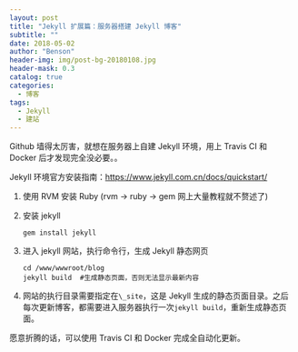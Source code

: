 ```yaml
---
layout: post
title: "Jekyll 扩展篇：服务器搭建 Jekyll 博客"
subtitle: ""
date: 2018-05-02
author: "Benson"
header-img: img/post-bg-20180108.jpg
header-mask: 0.3
catalog: true
categories:
  - 博客
tags:
  - Jekyll
  - 建站
---
```


Github 墙得太厉害，就想在服务器上自建 Jekyll 环境，用上 Travis CI 和 Docker 后才发现完全没必要。。

Jekyll 环境官方安装指南：<https://www.jekyll.com.cn/docs/quickstart/>

1. 使用 RVM 安装 Ruby (rvm -> ruby -> gem 网上大量教程就不赘述了)

2. 安装 jekyll

   ```jekyll
   gem install jekyll
   ```

3. 进入 jekyll 网站，执行命令行，生成 Jekyll 静态网页

   ```jekyll
   cd /www/wwwroot/blog
   jekyll build  #生成静态页面，否则无法显示最新内容
   ```

4. 网站的执行目录需要指定在`\_site`，这是 Jekyll 生成的静态页面目录。之后每次更新博客，都需要进入服务器执行一次`jekyll build`，重新生成静态页面。

愿意折腾的话，可以使用 Travis CI 和 Docker 完成全自动化更新。
